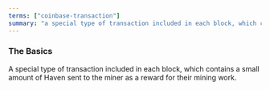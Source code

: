 ```yaml
---
terms: ["coinbase-transaction"]
summary: "a special type of transaction included in each block, which contains a small amount of Haven sent to the miner as a reward for their mining work"
---
```


### The Basics

A special type of transaction included in each block, which contains a small amount of Haven sent to the miner as a reward for their mining work.